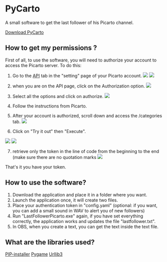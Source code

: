 # PyCarto

A small software to get the last follower of his Picarto channel.

[Download PyCarto](https://github.com/TeivaScouarnec/BotPicarto/releases/download/Release/PicartoFollower_1-0-0.zip)

## How to get my permissions ?

First of all, to use the software, you will need to authorize your account to access the Picarto server.
To do this:

1. Go to the [API](https://api.picarto.tv/) tab in the "setting" page of your Picarto account. 
![](https://i.imgur.com/NDnBv70.png) ![](https://i.imgur.com/kUNlHPx.png)

2. when you are on the API page, click on the Authorization option.
![](https://i.imgur.com/pqPdmTA.png)

3. Select all the options and click on authorize.
![](https://i.imgur.com/MpwYl9R.png)

4. Follow the instructions from Picarto.

5. After your account is authorized, scroll down and access the /categories tab.
![](https://i.imgur.com/97RrRX8.png)

6. Click on "Try it out" then "Execute".

![](https://i.imgur.com/6oUbjLS.png) ![](https://i.imgur.com/6TB8ZSU.png)

7. retrieve only the token in the line of code from the beginning to the end (make sure there are no quotation marks 
![](https://i.imgur.com/hbShzoE.png)

That's it you have your token.

## How to use the software?

1. Download the application and place it in a folder where you want.
2. Launch the application once, it will create two files.
3. Place your authentication token in "config.yaml" (optional: if you want, you can add a small sound in WAV to alert you of new followers)
4. Run "LastFollowerPicarto.exe" again, if you have set everything correctly, the application works and updates the file "lastfollower.txt".
5. In OBS, when you create a text, you can get the text inside the text file.

## What are the libraries used?
[PIP-installer](https://pypi.org/project/pip/)
[Pygame](https://pypi.org/project/pygame/)
[Urllib3](https://urllib3.readthedocs.io/en/stable/)
